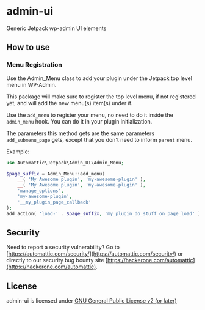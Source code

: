 # admin-ui

Generic Jetpack wp-admin UI elements
## How to use
### Menu Registration

Use the Admin_Menu class to add your plugin under the Jetpack top level menu in WP-Admin.

This package will make sure to register the top level menu, if not registered yet, and will add the new menu(s) item(s) under it.

Use the `add_menu` to register your menu, no need to do it inside the `admin_menu` hook. You can do it in your plugin initialization.

The parameters this method gets are the same parameters `add_submenu_page` gets, except that you don't need to inform `parent` menu.

Example:

```PHP
use Automattic\Jetpack\Admin_UI\Admin_Menu;

$page_suffix = Admin_Menu::add_menu(
	__( 'My Awesome plugin', 'my-awesome-plugin' ),
	__( 'My Awesome plugin', 'my-awesome-plugin' ),
	'manage_options',
	'my-awesome-plugin',
	'__my_plugin_page_callback'
);
add_action( 'load-' . $page_suffix, 'my_plugin_do_stuff_on_page_load' );

```
## Security

Need to report a security vulnerability? Go to [https://automattic.com/security/](https://automattic.com/security/) or directly to our security bug bounty site [https://hackerone.com/automattic](https://hackerone.com/automattic).

## License

admin-ui is licensed under [GNU General Public License v2 (or later)](./LICENSE.txt)

